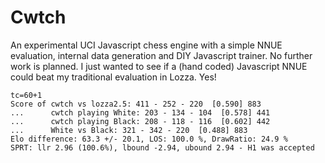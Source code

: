 # Cwtch
An experimental UCI Javascript chess engine with a simple NNUE evaluation, internal data generation and DIY Javascript trainer. No further work is planned. I just wanted to see if a (hand coded) Javascript NNUE could beat my traditional evaluation in Lozza. Yes!
```
tc=60+1
Score of cwtch vs lozza2.5: 411 - 252 - 220  [0.590] 883
...      cwtch playing White: 203 - 134 - 104  [0.578] 441
...      cwtch playing Black: 208 - 118 - 116  [0.602] 442
...      White vs Black: 321 - 342 - 220  [0.488] 883
Elo difference: 63.3 +/- 20.1, LOS: 100.0 %, DrawRatio: 24.9 %
SPRT: llr 2.96 (100.6%), lbound -2.94, ubound 2.94 - H1 was accepted
```
